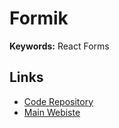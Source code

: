 # Formik

**Keywords:** React Forms

## Links

- [Code Repository](https://github.com/jaredpalmer/formik)
- [Main Webiste](https://formik.org)
